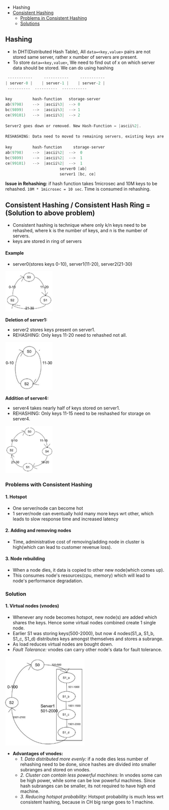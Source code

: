 - Hashing
- [Consistent Hashing](#ch)
  - [Problems in Consistent Hashing](#p)
  - [Solutions](#sol)

## Hashing
- In DHT(Distributed Hash Table), All `data=<key,value>` pairs are not stored same server, rather x number of servers are present.
- To store `data=<key,value>`, We need to find out of x on which server data should be stored. We can do using hashing
```c
 -----------	 -----------	 -----------
| server-0 |	| server-1 |	| server-2 |
 ----------	 ----------	 -----------
 
key			hash-function	storage-server
ab(9798)	-->	 |ascii%3|  --> 0
bc(9899)	-->	 |ascii%3|  --> 1
ce(99101)	-->	 |ascii%3|  --> 2

Server2 goes down or removed. New Hash-Function = |ascii%2|.

RESHASHING: Data need to moved to remaining servers, existing keys are again passed thru new hash-function.

key			hash-function	  storage-server
ab(9798)	-->	 |ascii%2|	-->  0
bc(9899)	-->	 |ascii%2|	-->  1
ce(99101)	-->	 |ascii%2|	-->  1
						server0 [ab]
						server1 [bc, ce]
```
**Issue in Rehashing:** if hash function takes 1microsec and 10M keys to be rehashed. `10M * 1microsec = 10 sec`. Time is consumed in rehashing.

<a name=ch></a>
## Consistent Hashing / Consistent Hash Ring = (Solution to above problem)
- Consistent hashing is technique where only k/n keys need to be rehashed, where k is the number of keys, and n is the number of servers.
- keys are stored in ring of servers
#### Example
- server0(stores keys 0-10), server1(11-20), server2(21-30)
<img src=images/Consistent_Hashing1.png width=150/>

**Deletion of server1:**
  - server2 stores keys present on server1.
  - REHASHING: Only keys 11-20 need to rehashed not all.
<img src=images/Consistent_Hashing_Deletion.png width=150/>

**Addition of server4:**
  - server4 takes nearly half of keys stored on server1.
  - REHASHING: Only keys 11-15 need to be reshashed for storage on server4.
<img src=images/Consistent_Hashing_Addition.png width=150/>

<a name=p></a>
### Problems with Consistent Hashing
#### 1. Hotspot
- One server/node can become hot
- 1 server/node can eventually hold many more keys wrt other, which leads to slow response time and increased latency

#### 2. Adding and removing nodes
- Time, administrative cost of removing/adding node in cluster is high(which can lead to customer revenue loss).

#### 3. Node rebuilding
- When a node dies, it data is copied to other new node(which comes up).
- This consumes node's resources(cpu, memory) which will lead to node's performance degradation.

<a name=sol></a>
### Solution
#### 1. Virtual nodes (vnodes)
- Whenever any node becomes hotspot, new node(s) are added which shares the keys. Hence some virtual nodes combined create 1 single node.
- Earlier S1 was storing keys(500-2000), but now 4 nodes(S1_a, S1_b, S1_c, S1_d) distributes keys amongst themselves and stores a subrange.
- As load reduces virtual nodes are bought down.
- _Fault Tolerance:_ vnodes can carry other node's data for fault tolerance.
<img src=images/Consistent_Hashing_VirtualNodes.png width=250/>

- **Advantages of vnodes:**
  - _1. Data distributed more evenly:_ if a node dies less number of rehashing need to be done, since hashes are divided into smaller subranges and stored on vnodes.
  - _2. Cluster can contain less powerful machines:_ In vnodes some can be high power, while some can be low powerful machines. Since hash subranges can be smaller, its not required to have high end machine.
  - _3. Reducing hotspot probability:_ Hotspot probability is much less wrt consistent hashing, because in CH big range goes to 1 machine.
